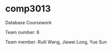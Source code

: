 comp3013
========

Database Coursework

Team number: 8

Team member: Ruili Wang, Jiawei Long, Yue Sun
